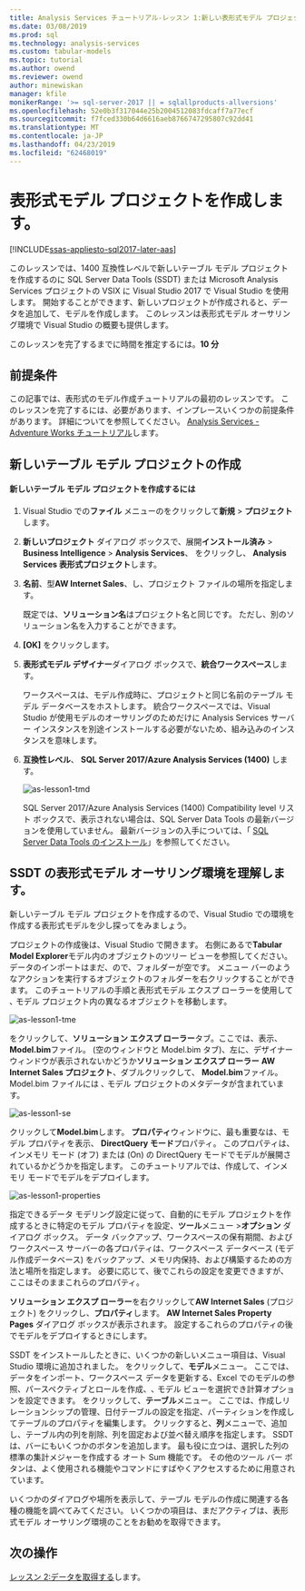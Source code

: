 ```yaml
---
title: Analysis Services チュートリアル-レッスン 1:新しい表形式モデル プロジェクトの作成 |Microsoft Docs
ms.date: 03/08/2019
ms.prod: sql
ms.technology: analysis-services
ms.custom: tabular-models
ms.topic: tutorial
ms.author: owend
ms.reviewer: owend
author: minewiskan
manager: kfile
monikerRange: '>= sql-server-2017 || = sqlallproducts-allversions'
ms.openlocfilehash: 52e0b3f317044e25b2004512083fdcaff7a77ecf
ms.sourcegitcommit: f7fced330b64d6616aeb8766747295807c92dd41
ms.translationtype: MT
ms.contentlocale: ja-JP
ms.lasthandoff: 04/23/2019
ms.locfileid: "62468019"
---
```

# <a name="create-a-tabular-model-project"></a>表形式モデル プロジェクトを作成します。

[!INCLUDE[ssas-appliesto-sql2017-later-aas](../../includes/ssas-appliesto-sql2017-later-aas.md)]

このレッスンでは、1400 互換性レベルで新しいテーブル モデル プロジェクトを作成するのに SQL Server Data Tools (SSDT) または Microsoft Analysis Services プロジェクトの VSIX に Visual Studio 2017 で Visual Studio を使用します。 開始することができます、新しいプロジェクトが作成されると、データを追加して、モデルを作成します。 このレッスンは表形式モデル オーサリング環境で Visual Studio の概要も提供します。  
  
このレッスンを完了するまでに時間を推定するには。**10 分**  
  
## <a name="prerequisites"></a>前提条件

この記事では、表形式のモデル作成チュートリアルの最初のレッスンです。 このレッスンを完了するには、必要があります、インプレースいくつかの前提条件があります。 詳細についてを参照してください。 [Analysis Services - Adventure Works チュートリアル](../tutorial-tabular-1400/as-adventure-works-tutorial.md)します。  
  
## <a name="create-a-new-tabular-model-project"></a>新しいテーブル モデル プロジェクトの作成  
  
#### <a name="to-create-a-new-tabular-model-project"></a>新しいテーブル モデル プロジェクトを作成するには  
  
1.  Visual Studio での**ファイル** メニューのをクリックして**新規** > **プロジェクト**します。  
  
2.  **新しいプロジェクト** ダイアログ ボックスで、展開**インストール済み** > **Business Intelligence** > **Analysis Services**、 をクリックし、 **Analysis Services 表形式プロジェクト**します。  
  
3.  **名前**、型**AW Internet Sales**、し、プロジェクト ファイルの場所を指定します。  
  
    既定では、**ソリューション名**はプロジェクト名と同じです。 ただし、別のソリューション名を入力することができます。  
  
4.  **[OK]** をクリックします。  
  
5.  **表形式モデル デザイナー**ダイアログ ボックスで、**統合ワークスペース**します。  
  
    ワークスペースは、モデル作成時に、プロジェクトと同じ名前のテーブル モデル データベースをホストします。 統合ワークスペースでは、Visual Studio が使用モデルのオーサリングのためだけに Analysis Services サーバー インスタンスを別途インストールする必要がないため、組み込みのインスタンスを意味します。
      
6.  **互換性レベル**、 **SQL Server 2017/Azure Analysis Services (1400)** します。   
 
    ![as-lesson1-tmd](../tutorial-tabular-1400/media/as-lesson1-tmd.png)
      
    SQL Server 2017/Azure Analysis Services (1400) Compatibility level リスト ボックスで、表示されない場合は、SQL Server Data Tools の最新バージョンを使用していません。 最新バージョンの入手については、「 [SQL Server Data Tools のインストール](https://docs.microsoft.com/sql/ssdt/download-sql-server-data-tools-ssdt)」を参照してください。  
      
  
## <a name="understanding-the-ssdt-tabular-model-authoring-environment"></a>SSDT の表形式モデル オーサリング環境を理解します。  

新しいテーブル モデル プロジェクトを作成するので、Visual Studio での環境を作成する表形式モデルを少し探ってをみましょう。  
  
プロジェクトの作成後は、Visual Studio で開きます。 右側にあるで**Tabular Model Explorer**モデル内のオブジェクトのツリー ビューを参照してください。 データのインポートはまだ、ので、フォルダーが空です。 メニュー バーのようなアクションを実行するオブジェクトのフォルダーを右クリックすることができます。 このチュートリアルの手順と表形式モデル エクスプ ローラーを使用して ､ モデル プロジェクト内の異なるオブジェクトを移動します。

![as-lesson1-tme](../tutorial-tabular-1400/media/as-lesson1-tme.png)

をクリックして、**ソリューション エクスプ ローラー**タブ。ここでは、表示、 **Model.bim**ファイル。 (空のウィンドウと Model.bim タブ)、左に、デザイナー ウィンドウが表示されないかどうか**ソリューション エクスプ ローラー** **AW Internet Sales プロジェクト**、ダブルクリックして、 **Model.bim**ファイル。 Model.bim ファイルには ､ モデル プロジェクトのメタデータが含まれています。 

![as-lesson1-se](../tutorial-tabular-1400/media/as-lesson1-se.png)
  
クリックして**Model.bim**します。 **プロパティ**ウィンドウに、最も重要なは、モデル プロパティを表示、 **DirectQuery モード**プロパティ。 このプロパティは、インメモリ モード (オフ) または (On) の DirectQuery モードでモデルが展開されているかどうかを指定します。 このチュートリアルでは、作成して、インメモリ モードでモデルをデプロイします。

![as-lesson1-properties](../tutorial-tabular-1400/media/as-lesson1-properties.png)
  
指定できるデータ モデリング設定に従って、自動的にモデル プロジェクトを作成するときに特定のモデル プロパティを設定、**ツール**メニュー >**オプション** ダイアログ ボックス。 データ バックアップ、ワークスペースの保有期間、およびワークスペース サーバーの各プロパティは、ワークスペース データベース (モデル作成データベース) をバックアップ、メモリ内保持、および構築するための方法と場所を指定します。 必要に応じて、後でこれらの設定を変更できますが、ここはそのままこれらのプロパティ。  

**ソリューション エクスプ ローラー**を右クリックして**AW Internet Sales** (プロジェクト) をクリックし、**プロパティ**します。 **AW Internet Sales Property Pages**  ダイアログ ボックスが表示されます。 設定するこれらのプロパティの後でモデルをデプロイするときにします。  
  
SSDT をインストールしたときに、いくつかの新しいメニュー項目は、Visual Studio 環境に追加されました。 をクリックして、**モデル**メニュー。 ここでは、データをインポート、ワークスペース データを更新する、Excel でのモデルの参照、パースペクティブとロールを作成、､ モデル ビューを選択でき計算オプションを設定できます。 をクリックして、**テーブル**メニュー。 ここでは、作成しリレーションシップの管理、日付テーブルの設定を指定、パーティションを作成してテーブルのプロパティを編集します。 クリックすると、**列**メニューで、追加し、テーブル内の列を削除、列を固定および並べ替え順序を指定します。 SSDT は、バーにもいくつかのボタンを追加します。 最も役に立つは、選択した列の標準の集計メジャーを作成する オート Sum 機能です。 その他のツール バー ボタンは、よく使用される機能やコマンドにすばやくアクセスするために用意されています。  
  
いくつかのダイアログや場所を表示して、テーブル モデルの作成に関連する各種の機能を調べてみてください。 いくつかの項目は、まだアクティブは、表形式モデル オーサリング環境のことをお勧めを取得できます。  
  

## <a name="whats-next"></a>次の操作

[レッスン 2:データを取得する](../tutorial-tabular-1400/as-lesson-2-get-data.md)します。

  
  
  
